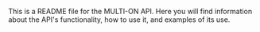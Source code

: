 This is a README file for the MULTI-ON API. Here you will find information about the API's functionality, how to use it, and examples of its use.
